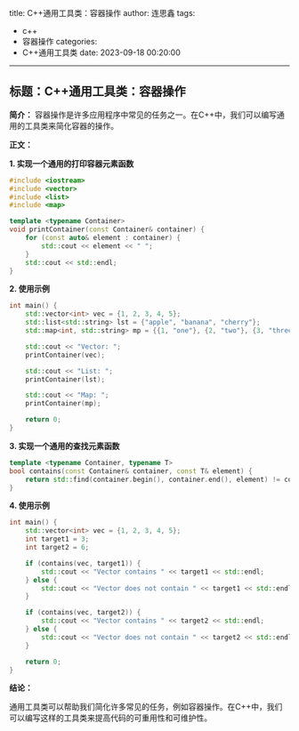 title: C++通用工具类：容器操作
author: 连思鑫
tags:
  - c++
  - 容器操作
categories:
  - C++通用工具类
date: 2023-09-18 00:20:00
---
## **标题：C++通用工具类：容器操作**

**简介：**
容器操作是许多应用程序中常见的任务之一。在C++中，我们可以编写通用的工具类来简化容器的操作。

**正文：**

**1. 实现一个通用的打印容器元素函数**

```cpp
#include <iostream>
#include <vector>
#include <list>
#include <map>

template <typename Container>
void printContainer(const Container& container) {
    for (const auto& element : container) {
        std::cout << element << " ";
    }
    std::cout << std::endl;
}
```

**2. 使用示例**

```cpp
int main() {
    std::vector<int> vec = {1, 2, 3, 4, 5};
    std::list<std::string> lst = {"apple", "banana", "cherry"};
    std::map<int, std::string> mp = {{1, "one"}, {2, "two"}, {3, "three"}};

    std::cout << "Vector: ";
    printContainer(vec);

    std::cout << "List: ";
    printContainer(lst);

    std::cout << "Map: ";
    printContainer(mp);

    return 0;
}
```

**3. 实现一个通用的查找元素函数**

```cpp
template <typename Container, typename T>
bool contains(const Container& container, const T& element) {
    return std::find(container.begin(), container.end(), element) != container.end();
}
```

**4. 使用示例**

```cpp
int main() {
    std::vector<int> vec = {1, 2, 3, 4, 5};
    int target1 = 3;
    int target2 = 6;

    if (contains(vec, target1)) {
        std::cout << "Vector contains " << target1 << std::endl;
    } else {
        std::cout << "Vector does not contain " << target1 << std::endl;
    }

    if (contains(vec, target2)) {
        std::cout << "Vector contains " << target2 << std::endl;
    } else {
        std::cout << "Vector does not contain " << target2 << std::endl;
    }

    return 0;
}
```

**结论：**

通用工具类可以帮助我们简化许多常见的任务，例如容器操作。在C++中，我们可以编写这样的工具类来提高代码的可重用性和可维护性。